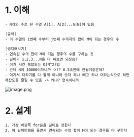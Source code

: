 # 1. 이해

```
- N개의 수로 된 수열 A[1], A[2]...A[N]이 있음

[출력]
- 이 수열의 i번째 수부터 j번째 수까지의 합이 M이 되는 경우의 수

[생각해보기]
- 연속된 수의 합이 M이 되는 경우의 수를 구하는 것
- 길이가 1,2,3...N을 다 해보면 되잖슴?
- 이거 시간 복잡도는 O(N^2)임
- 근데 N이 10000이하니까 ㅇ?? 0.5초만에 안될거같은데?
- 여기서 더하기를 다 할게 아니라 숫자 하나 빼고 하나 더하는식으로 하면 
복잡도를 줄일 수 있음 -> 왜냐? 연속이니까
```

![image.png](https://prod-files-secure.s3.us-west-2.amazonaws.com/f0d09fab-f760-445a-969a-74459f3b88cd/755899eb-d5c7-4189-88ab-98620f26d7d4/image.png)

# 2. 설계

```
1. 가장 바깥쪽 for문을 길이로 정한다
2. 이 길이만큼을 돌면서 연속되는 수의 합이 M이 되는 경우를 다 구한다
```